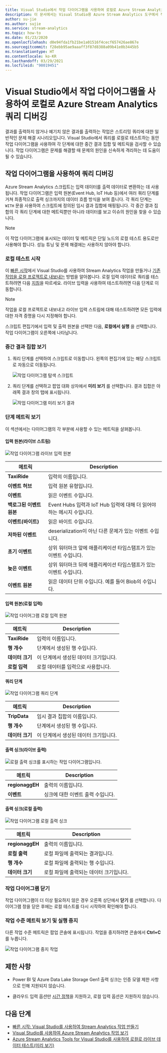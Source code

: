```yaml
---
title: Visual Studio에서 작업 다이어그램을 사용하여 로컬로 Azure Stream Analytics 쿼리 디버깅
description: 이 문서에서는 Visual Studio용 Azure Stream Analytics 도구에서 작업 다이어그램을 사용하여 로컬로 쿼리를 디버깅하는 방법을 설명합니다.
author: su-jie
ms.author: sujie
ms.service: stream-analytics
ms.topic: how-to
ms.date: 01/23/2020
ms.openlocfilehash: d0e94fda1fb21be1a01516f4cecf657426ae867e
ms.sourcegitcommit: f28ebb95ae9aaaff3f87d8388a09b41e0b3445b5
ms.translationtype: HT
ms.contentlocale: ko-KR
ms.lasthandoff: 03/29/2021
ms.locfileid: "98019451"
---
```

# <a name="debug-azure-stream-analytics-queries-locally-using-job-diagram-in-visual-studio"></a>Visual Studio에서 작업 다이어그램을 사용하여 로컬로 Azure Stream Analytics 쿼리 디버깅

결과를 출력하지 않거나 예기치 않은 결과를 출력하는 작업은 스트리밍 쿼리에 대한 일반적인 문제 해결 시나리오입니다. Visual Studio에서 쿼리를 로컬로 테스트하는 동안 작업 다이어그램을 사용하여 각 단계에 대한 중간 결과 집합 및 메트릭을 검사할 수 있습니다. 작업 다이어그램은 문제를 해결할 때 문제의 원인을 신속하게 격리하는 데 도움이 될 수 있습니다.

## <a name="debug-a-query-using-job-diagram"></a>작업 다이어그램을 사용하여 쿼리 디버깅

Azure Stream Analytics 스크립트는 입력 데이터를 출력 데이터로 변환하는 데 사용됩니다. 작업 다이어그램은 입력 원본(Event Hub, IoT Hub 등)에서 여러 쿼리 단계를 거쳐 최종적으로 출력 싱크까지의 데이터 흐름 방식을 보여 줍니다. 각 쿼리 단계는 `WITH` 문을 사용하여 스크립트에 정의된 임시 결과 집합에 매핑됩니다. 각 중간 결과 집합의 각 쿼리 단계에 대한 메트릭뿐만 아니라 데이터를 보고 이슈의 원인을 찾을 수 있습니다.

> [!NOTE]
> 이 작업 다이어그램에 표시되는 데이터 및 메트릭은 단일 노드의 로컬 테스트 용도로만 사용해야 합니다. 성능 튜닝 및 문제 해결에는 사용하지 않아야 합니다.

### <a name="start-local-testing"></a>로컬 테스트 시작

이 [빠른 시작](stream-analytics-quick-create-vs.md)에서 Visual Studio를 사용하여 Stream Analytics 작업을 만들거나 [기존 작업을 로컬 프로젝트로 내보내는](stream-analytics-vs-tools.md#export-jobs-to-a-project) 방법을 알아봅니다. 로컬 입력 데이터로 쿼리를 테스트하려면 다음 [지침](stream-analytics-live-data-local-testing.md)을 따르세요. 라이브 입력을 사용하여 테스트하려면 다음 단계로 이동합니다.

> [!NOTE]
> 작업을 로컬 프로젝트로 내보내고 라이브 입력 스트림에 대해 테스트하려면 모든 입력에 대한 자격 증명을 다시 지정해야 합니다.  

스크립트 편집기에서 입력 및 출력 원본을 선택한 다음, **로컬에서 실행** 을 선택합니다. 작업 다이어그램이 오른쪽에 나타납니다.

### <a name="view-the-intermediate-result-set"></a>중간 결과 집합 보기  

1. 쿼리 단계를 선택하여 스크립트로 이동합니다. 왼쪽의 편집기에 있는 해당 스크립트로 자동으로 이동됩니다.

   ![작업 다이어그램 탐색 스크립트](./media/debug-locally-using-job-diagram/navigate-script.png)

2. 쿼리 단계를 선택하고 팝업 대화 상자에서 **미리 보기** 를 선택합니다. 결과 집합은 아래쪽 결과 창의 탭에 표시됩니다.

   ![작업 다이어그램 미리 보기 결과](./media/debug-locally-using-job-diagram/preview-result.png)

### <a name="view-step-metrics"></a>단계 메트릭 보기

이 섹션에서는 다이어그램의 각 부분에 사용할 수 있는 메트릭을 살펴봅니다.

#### <a name="input-sources-live-stream"></a>입력 원본(라이브 스트림)

![작업 다이어그램 라이브 입력 원본](./media/debug-locally-using-job-diagram/live-input.png)

|메트릭|Description|
|-|-|
|**TaxiRide**| 입력의 이름입니다.|
|**이벤트 허브** | 입력 원본 유형입니다.|
|**이벤트**|읽은 이벤트 수입니다.|
|**백로그된 이벤트 원본**|Event Hubs 입력과 IoT Hub 입력에 대해 더 읽어야 하는 메시지 수입니다.|
|**이벤트(바이트)**|읽은 바이트 수입니다.|
| **저하된 이벤트**|deserialization이 아닌 다른 문제가 있는 이벤트 수입니다.|
|**초기 이벤트**| 상위 워터마크 앞에 애플리케이션 타임스탬프가 있는 이벤트 수입니다.|
|**늦은 이벤트**| 상위 워터마크 뒤에 애플리케이션 타임스탬프가 있는 이벤트 수입니다.|
|**이벤트 원본**| 읽은 데이터 단위 수입니다. 예를 들어 Blob의 수입니다.|

#### <a name="input-sources-local-input"></a>입력 원본(로컬 입력)

![작업 다이어그램 로컬 입력 원본](./media/debug-locally-using-job-diagram/local-input.png)

|메트릭|Description|
|-|-|
|**TaxiRide**| 입력의 이름입니다.|
|**행 개수**| 단계에서 생성된 행 수입니다.|
|**데이터 크기**| 이 단계에서 생성된 데이터 크기입니다.|
|**로컬 입력**| 로컬 데이터를 입력으로 사용합니다.|

#### <a name="query-steps"></a>쿼리 단계

![작업 다이어그램 쿼리 단계](./media/debug-locally-using-job-diagram/query-step.png)

|메트릭|Description|
|-|-|
|**TripData**|임시 결과 집합의 이름입니다.|
|**행 개수**| 단계에서 생성된 행 수입니다.|
|**데이터 크기**| 이 단계에서 생성된 데이터 크기입니다.|
  
#### <a name="output-sinks-live-output"></a>출력 싱크(라이브 출력)

![로컬 출력 싱크를 표시하는 작업 다이어그램입니다.](./media/debug-locally-using-job-diagram/live-output.png)

|메트릭|Description|
|-|-|
|**regionaggEH**|출력의 이름입니다.|
|**이벤트**|싱크에 대한 이벤트 출력 수입니다.|

#### <a name="output-sinks-local-output"></a>출력 싱크(로컬 출력)

![작업 다이어그램 로컬 출력 싱크](./media/debug-locally-using-job-diagram/local-output.png)

|메트릭|Description|
|-|-|
|**regionaggEH**|출력의 이름입니다.|
|**로컬 출력**| 로컬 파일에 출력되는 결과입니다.|
|**행 개수**| 로컬 파일에 출력되는 행 수입니다.|
|**데이터 크기**| 로컬 파일에 출력되는 데이터 크기입니다.|

### <a name="close-job-diagram"></a>작업 다이어그램 닫기

작업 다이어그램이 더 이상 필요하지 않은 경우 오른쪽 상단에서 **닫기** 를 선택합니다. 다이어그램 창을 닫은 후에는 로컬 테스트를 다시 시작하여 확인해야 합니다.

### <a name="view-job-level-metrics-and-stop-running"></a>작업 수준 메트릭 보기 및 실행 중지

다른 작업 수준 메트릭은 팝업 콘솔에 표시됩니다. 작업을 중지하려면 콘솔에서 **Ctrl+C** 를 누릅니다.

![작업 다이어그램 중지 작업](./media/debug-locally-using-job-diagram/stop-job.png)

## <a name="limitations"></a>제한 사항

* Power BI 및 Azure Data Lake Storage Gen1 출력 싱크는 인증 모델 제한 사항으로 인해 지원되지 않습니다.

* 클라우드 입력 옵션만 [시간 정책](./stream-analytics-time-handling.md)을 지원하고, 로컬 입력 옵션은 지원하지 않습니다.

## <a name="next-steps"></a>다음 단계

* [빠른 시작: Visual Studio를 사용하여 Stream Analytics 작업 만들기](stream-analytics-quick-create-vs.md)
* [Visual Studio를 사용하여 Azure Stream Analytics 작업 보기](stream-analytics-vs-tools.md)
* [Azure Stream Analytics Tools for Visual Studio를 사용하여 로컬로 라이브 데이터 테스트(미리 보기)](stream-analytics-live-data-local-testing.md)